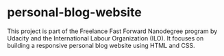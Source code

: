 # personal-blog-website
This project is part of the Freelance Fast Forward Nanodegree program by Udacity and the International Labour Organization (ILO). It focuses on building a responsive personal blog website using HTML and CSS.
